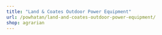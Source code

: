```yaml
---
title: "Land & Coates Outdoor Power Equipment"
url: /powhatan/land-and-coates-outdoor-power-equipment/
shop: agrarian
---
```

